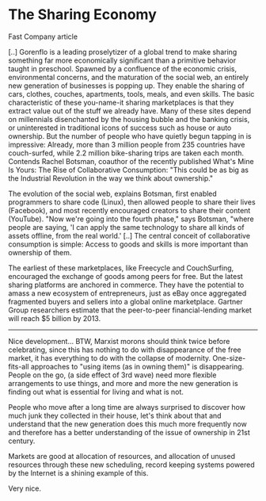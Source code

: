 # The Sharing Economy

Fast Company article

[..] Gorenflo is a leading proselytizer of a global trend to make sharing something far more economically significant than a primitive behavior taught in preschool. Spawned by a confluence of the economic crisis, environmental concerns, and the maturation of the social web, an entirely new generation of businesses is popping up. They enable the sharing of cars, clothes, couches, apartments, tools, meals, and even skills. The basic characteristic of these you-name-it sharing marketplaces is that they extract value out of the stuff we already have. Many of these sites depend on millennials disenchanted by the housing bubble and the banking crisis, or uninterested in traditional icons of success such as house or auto ownership. But the number of people who have quietly begun tapping in is impressive: Already, more than 3 million people from 235 countries have couch-surfed, while 2.2 million bike-sharing trips are taken each month. Contends Rachel Botsman, coauthor of the recently published What's Mine Is Yours: The Rise of Collaborative Consumption: "This could be as big as the Industrial Revolution in the way we think about ownership."

The evolution of the social web, explains Botsman, first enabled programmers to share code (Linux), then allowed people to share their lives (Facebook), and most recently encouraged creators to share their content (YouTube). "Now we're going into the fourth phase," says Botsman, "where people are saying, 'I can apply the same technology to share all kinds of assets offline, from the real world.' [..] The central conceit of collaborative consumption is simple: Access to goods and skills is more important than ownership of them.

The earliest of these marketplaces, like Freecycle and CouchSurfing, encouraged the exchange of goods among peers for free. But the latest sharing platforms are anchored in commerce. They have the potential to amass a new ecosystem of entrepreneurs, just as eBay once aggregated fragmented buyers and sellers into a global online marketplace. Gartner Group researchers estimate that the peer-to-peer financial-lending market will reach $5 billion by 2013.

---

Nice development... BTW, Marxist morons should think twice before celebrating, since this has nothing to do with disappearance of the free market, it has everything to do with the collapse of modernity. One-size-fits-all approaches to "using items (as in owning them)" is disappearing. People on the go, (a side effect of 3rd wave) need more flexible arrangements to use things, and more and more the new generation is finding out what is essential for living and what is not.

People who move after a long time are always surprised to discover how much junk they collected in their house, let's think about that and understand that the new generation does this much more frequently now and therefore has a better understanding of the issue of ownership in 21st century.

Markets are good at allocation of resources, and allocation of unused resources through these new scheduling, record keeping systems powered by the Internet is a shining example of this.

Very nice.
